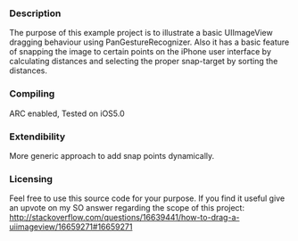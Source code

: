 ### Description
The purpose of this example project is to illustrate a basic UIImageView dragging behaviour using PanGestureRecognizer.
Also it has a basic feature of snapping the image to certain points on the iPhone user interface by calculating 
distances and selecting the proper snap-target by sorting the distances.

### Compiling
ARC enabled, Tested on iOS5.0

### Extendibility
More generic approach to add snap points dynamically.

### Licensing
Feel free to use this source code for your purpose. If you find it useful give an upvote on
my SO answer regarding the scope of this project:
http://stackoverflow.com/questions/16639441/how-to-drag-a-uiimageview/16659271#16659271
